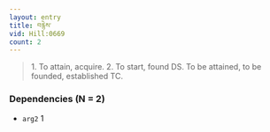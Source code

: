 ```yaml
---
layout: entry
title: བརྙེས་
vid: Hill:0669
count: 2
---
```

> 1\. To attain, acquire\. 2\. To start, found DS\. To be attained, to be founded, established TC\.


### Dependencies (N = 2)
* `arg2` 1
